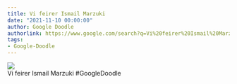 ```yaml
---
title: Vi feirer Ismail Marzuki
date: "2021-11-10 00:00:00"
author: Google Doodle
authorlink: https://www.google.com/search?q=Vi%20feirer%20Ismail%20Marzuki
tags:
- Google-Doodle
---
```

<img src="https://www.google.com/logos/doodles/2021/celebrating-ismail-marzuki-6753651837109227-l.png" referrerpolicy="no-referrer"><br>Vi feirer Ismail Marzuki #GoogleDoodle